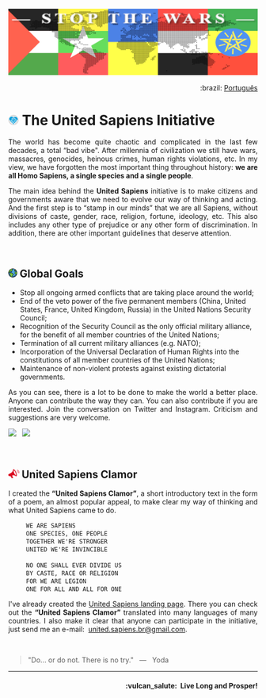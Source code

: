 ![United Sapiens banner](https://raw.githubusercontent.com/United-Sapiens/.github/main/assets/profile-banner_1500x400.png)

<p align="right">:brazil: <a href="https://github.com/United-Sapiens/.github/blob/main/profile/README_pt.md">Português</a></p>

# <img src="https://raw.githubusercontent.com/United-Sapiens/.github/main/assets/unsap-icon.png" height="21px">  The United Sapiens Initiative

<p align="justify">The world has become quite chaotic and complicated in the last few decades, a total “bad vibe". After millennia of civilization we still have wars, massacres, genocides, heinous crimes, human rights violations, etc. In my view, we have forgotten the most important thing throughout history: <b>we are all Homo Sapiens, a single species and a single people</b>.</p>

<p align="justify">The main idea behind the <b>United Sapiens</b> initiative is to make citizens and governments aware that we need to evolve our way of thinking and acting. And the first step is to “stamp in our minds” that we are all Sapiens, without divisions of caste, gender, race, religion, fortune, ideology, etc. This also includes any other type of prejudice or any other form of discrimination. In addition, there are other important guidelines that deserve attention.</p>
<br />

## <img src="https://raw.githubusercontent.com/United-Sapiens/.github/main/assets/globe-icon.png" height="18px">  Global Goals

- Stop all ongoing armed conflicts that are taking place around the world;
- End of the veto power of the five permanent members (China, United States, France, United Kingdom, Russia) in the United Nations Security Council;
- Recognition of the Security Council as the only official military alliance, for the benefit of all member countries of the United Nations;
- Termination of all current military alliances (e.g. NATO);
- Incorporation of the Universal Declaration of Human Rights into the constitutions of all member countries of the United Nations;
- Maintenance of non-violent protests against existing dictatorial governments.

<p align="justify">As you can see, there is a lot to be done to make the world a better place. Anyone can contribute the way they can. You can also contribute if you are interested. Join the conversation on Twitter and Instagram. Criticism and suggestions are very welcome.</p>

<p>
    <a href="https://twitter.com/loto365" target="_blank"><img src="https://img.shields.io/badge/twitter-%23009DF7.svg?&style=for-the-badge&logo=twitter&logoColor=white" height=25></a> &nbsp;
    <a href="https://www.instagram.com/united_sapiens/" target="_blank"><img src="https://img.shields.io/badge/instagram-%23bc2a8d.svg?&style=for-the-badge&logo=instagram&logoColor=white" height=25></a>
</p>
<br />

## <img src="https://raw.githubusercontent.com/United-Sapiens/.github/main/assets/clamor-icon.png" height="18px">  United Sapiens Clamor

<p align="justify">I created the <b>“United Sapiens Clamor”</b>, a short introductory text in the form of a poem, an almost popular appeal, to make clear my way of thinking and what United Sapiens came to do.</p>

```
     WE ARE SAPIENS
     ONE SPECIES, ONE PEOPLE
     TOGETHER WE'RE STRONGER
     UNITED WE'RE INVINCIBLE

     NO ONE SHALL EVER DIVIDE US
     BY CASTE, RACE OR RELIGION
     FOR WE ARE LEGION
     ONE FOR ALL AND ALL FOR ONE
```

<p align="justify">I've already created the <a href="https://www.united-sapiens.org" target="_blank">United Sapiens landing page</a>. There you can check out the <b>“United Sapiens Clamor”</b> translated into many languages of many countries. I also make it clear that anyone can participate in the initiative, just send me an e-mail:&nbsp; <a href="mailto:united.sapiens.br@gmail.com">united.sapiens.br@gmail.com</a>.</p>
<br />

> "Do... or do not. There is no try." &nbsp; — &nbsp; Yoda

- - -

<h4 align="right">:vulcan_salute:&nbsp; Live Long and Prosper!</h4>